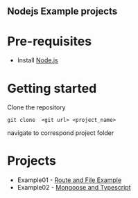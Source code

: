 ## Nodejs Example projects

# Pre-requisites
- Install [Node.js](https://nodejs.org/en/)

# Getting started
Clone the repository
```
git clone  <git url> <project_name>
```
navigate to correspond project folder

# Projects
* Example01 - [Route and File Example](https://github.com/ThienNaingOo/NodejsTrainingExample/tree/main/Route%26FileExample)
* Example02 - [Mongoose and Typescript](https://github.com/ThienNaingOo/NodejsTrainingExample/tree/main/DatabaseTsExample)



